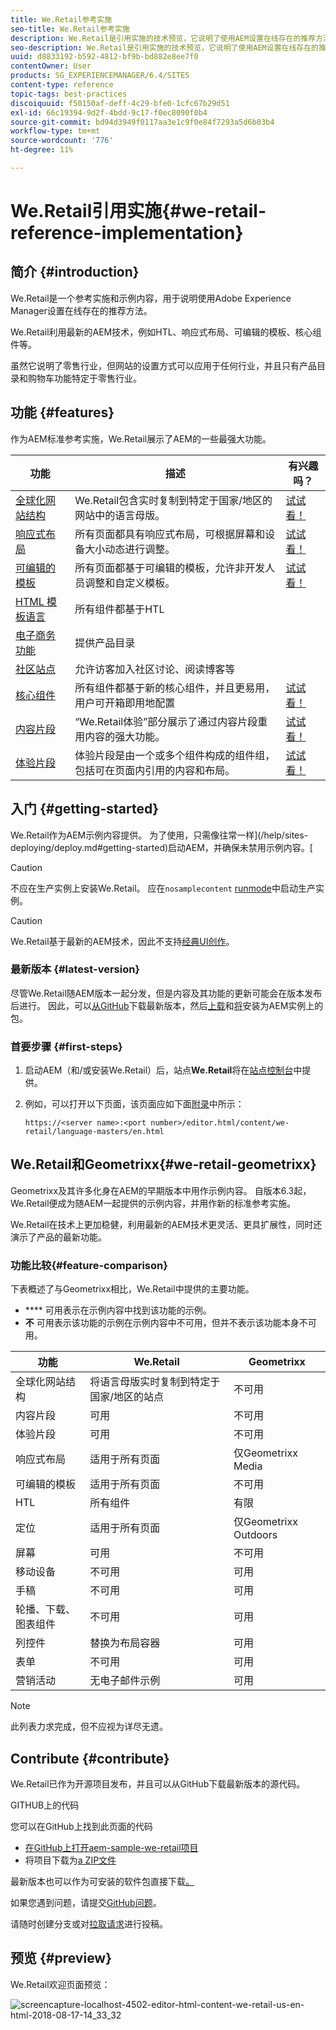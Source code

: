 ```yaml
---
title: We.Retail参考实施
seo-title: We.Retail参考实施
description: We.Retail是引用实施的技术预览，它说明了使用AEM设置在线存在的推荐方法
seo-description: We.Retail是引用实施的技术预览，它说明了使用AEM设置在线存在的推荐方法
uuid: d8833192-b592-4812-bf9b-bd882e8ee7f0
contentOwner: User
products: SG_EXPERIENCEMANAGER/6.4/SITES
content-type: reference
topic-tags: best-practices
discoiquuid: f50150af-deff-4c29-bfe0-1cfc67b29d51
exl-id: 66c19394-9d2f-4bdd-9c17-f0ec8090f0b4
source-git-commit: bd94d3949f0117aa3e1c9f0e84f7293a5d6b03b4
workflow-type: tm+mt
source-wordcount: '776'
ht-degree: 11%

---
```


# We.Retail引用实施{#we-retail-reference-implementation}

## 简介 {#introduction}

We.Retail是一个参考实施和示例内容，用于说明使用Adobe Experience Manager设置在线存在的推荐方法。

We.Retail利用最新的AEM技术，例如HTL、响应式布局、可编辑的模板、核心组件等。

虽然它说明了零售行业，但网站的设置方式可以应用于任何行业，并且只有产品目录和购物车功能特定于零售行业。

## 功能 {#features}

作为AEM标准参考实施，We.Retail展示了AEM的一些最强大功能。

| **功能** | **描述** | **有兴趣吗？** |
|---|---|---|
| [全球化网站结构](/help/sites-administering/tc-bp.md) | We.Retail包含实时复制到特定于国家/地区的网站中的语言母版。 | [试试看！](/help/sites-developing/we-retail-globalized-site-structure.md) |
| [响应式布局](/help/sites-authoring/responsive-layout.md) | 所有页面都具有响应式布局，可根据屏幕和设备大小动态进行调整。 | [试试看！](/help/sites-developing/we-retail-responsive-layout.md) |
| [可编辑的模板](/help/sites-developing/page-templates-editable.md) | 所有页面都基于可编辑的模板，允许非开发人员调整和自定义模板。 | [试试看！](/help/sites-developing/we-retail-editable-templates.md) |
| [HTML 模板语言](https://helpx.adobe.com/experience-manager/htl/user-guide.html) | 所有组件都基于HTL |  |
| [电子商务功能](/help/sites-developing/ecommerce.md) | 提供产品目录 |  |
| [社区站点](/help/communities/overview.md) | 允许访客加入社区讨论、阅读博客等 |  |
| [核心组件](https://docs.adobe.com/content/help/zh-Hans/experience-manager-core-components/using/introduction.html) | 所有组件都基于新的核心组件，并且更易用，用户可开箱即用地配置 | [试试看！](/help/sites-developing/we-retail-core-components.md) |
| [内容片段](/help/assets/content-fragments.md) | “We.Retail体验”部分展示了通过内容片段重用内容的强大功能。 | [试试看！](/help/sites-developing/we-retail-content-fragments.md) |
| [体验片段](/help/sites-authoring/experience-fragments.md) | 体验片段是由一个或多个组件构成的组件组，包括可在页面内引用的内容和布局。 | [试试看！](/help/sites-developing/we-retail-experience-fragments.md) |

## 入门 {#getting-started}

We.Retail作为AEM示例内容提供。 为了使用，只需像往常一样](/help/sites-deploying/deploy.md#getting-started)启动AEM，并确保未禁用示例内容。[

>[!CAUTION]
>
>不应在生产实例上安装We.Retail。 应在`nosamplecontent` [runmode](/help/sites-deploying/configure-runmodes.md)中启动生产实例。

>[!CAUTION]
>
>We.Retail基于最新的AEM技术，因此不支持[经典UI创作](/help/sites-classic-ui-authoring/home.md)。

### 最新版本 {#latest-version}

尽管We.Retail随AEM版本一起分发，但是内容及其功能的更新可能会在版本发布后进行。 因此，可以[从GitHub](https://github.com/Adobe-Marketing-Cloud/aem-sample-we-retail/releases)下载最新版本，然后[上载](/help/sites-administering/package-manager.md#uploading-packages-from-your-file-system)和[将](/help/sites-administering/package-manager.md#installing-packages)安装为AEM实例上的包。

### 首要步骤 {#first-steps}

1. 启动AEM（和/或安装We.Retail）后，站点&#x200B;**We.Retail**&#x200B;将在[站点控制台](/help/sites-authoring/basic-handling.md#global-navigation)中提供。
1. 例如，可以打开以下页面，该页面应如下面[附录](#appendix)中所示：

   `https://<server name>:<port number>/editor.html/content/we-retail/language-masters/en.html`

## We.Retail和Geometrixx{#we-retail-geometrixx}

Geometrixx及其许多化身在AEM的早期版本中用作示例内容。 自版本6.3起，We.Retail便成为随AEM一起提供的示例内容，并用作新的标准参考实施。

We.Retail在技术上更加稳健，利用最新的AEM技术更灵活、更具扩展性，同时还演示了产品的最新功能。

### 功能比较{#feature-comparison}

下表概述了与Geometrixx相比，We.Retail中提供的主要功能。

* **** 可用表示在示例内容中找到该功能的示例。
* **不** 可用表示该功能的示例在示例内容中不可用，但并不表示该功能本身不可用。

| **功能** | **We.Retail** | **Geometrixx** |
|---|---|---|
| 全球化网站结构 | 将语言母版实时复制到特定于国家/地区的站点 | 不可用 |
| 内容片段 | 可用 | 不可用 |
| 体验片段 | 可用 | 不可用 |
| 响应式布局 | 适用于所有页面 | 仅Geometrixx Media |
| 可编辑的模板 | 适用于所有页面 | 不可用 |
| HTL | 所有组件 | 有限 |
| 定位 | 适用于所有页面 | 仅Geometrixx Outdoors |
| 屏幕 | 可用 | 不可用 |
| 移动设备 | 不可用 | 可用 |
| 手稿 | 不可用 | 可用 |
| 轮播、下载、图表组件 | 不可用 | 可用 |
| 列控件 | 替换为布局容器 | 可用 |
| 表单 | 不可用 | 可用 |
| 营销活动 | 无电子邮件示例 | 可用 |

>[!NOTE]
>
>此列表力求完成，但不应视为详尽无遗。

## Contribute {#contribute}

We.Retail已作为开源项目发布，并且可以从GitHub下载最新版本的源代码。

GITHUB上的代码

您可以在GitHub上找到此页面的代码

* [在GitHub上打开aem-sample-we-retail项目](https://github.com/Adobe-Marketing-Cloud/aem-sample-we-retail)
* 将项目下载为[a ZIP文件](https://github.com/Adobe-Marketing-Cloud/aem-sample-we-retail/archive/master.zip)

最新版本也可以作为可安装的软件包直接下载[。](https://github.com/Adobe-Marketing-Cloud/aem-sample-we-retail/releases/latest)

如果您遇到问题，请提交[GitHub问题](https://github.com/Adobe-Marketing-Cloud/aem-sample-we-retail/issues)。

请随时创建分支或对[拉取请求](https://github.com/Adobe-Marketing-Cloud/aem-sample-we-retail/pulls)进行投稿。

## 预览 {#preview}

We.Retail欢迎页面预览：

![screencapture-localhost-4502-editor-html-content-we-retail-us-en-html-2018-08-17-14_33_32](assets/screencapture-localhost-4502-editor-html-content-we-retail-us-en-html-2018-08-17-14_33_32.png)

